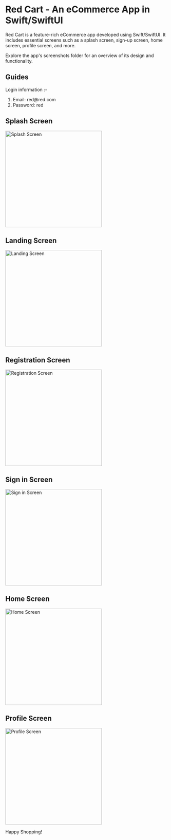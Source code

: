 <h1>Red Cart - An eCommerce App in Swift/SwiftUI</h1>
<p>Red Cart is a feature-rich eCommerce app developed using Swift/SwiftUI. It includes essential screens such as a splash screen, sign-up screen, home screen, profile screen, and more.</p>
<p>Explore the app's screenshots folder for an overview of its design and functionality.</p>
<h2>Guides</h2>
<p>Login information :-</p>
<ol>
  <li>Email: red@red.com</li>
  <li>Password: red</li>
</ol>
<h2>Splash Screen</h2>
<img src="https://github.com/user-attachments/assets/7c7a1838-ce44-44dd-a4dd-9eee039f8cab" alt="Splash Screen" width="300">
<h2>Landing Screen</h2>
<img src="https://github.com/user-attachments/assets/80f9ed62-fd72-4add-b74f-8111228e8031" alt="Landing Screen" width="300">
<h2>Registration Screen</h2>
<img src="https://github.com/user-attachments/assets/845466f6-ce2c-4489-850a-50cf5b0095cf" alt="Registration Screen" width="300">
<h2>Sign in Screen</h2>
<img src="https://github.com/user-attachments/assets/6848dd09-2989-485d-be4e-4dd96f947ba3" alt="Sign in Screen" width="300">
<h2>Home Screen</h2>
<img src="https://github.com/user-attachments/assets/e98c1812-71d6-4c5f-bb5a-ec4cdfbeb8ab" alt="Home Screen" width="300">
<h2>Profile Screen</h2>
<img src="https://github.com/user-attachments/assets/2f2ad8ee-d83c-4a13-ae2e-ce75ed5ae0a1" alt="Profile Screen" width="300">
<p>Happy Shopping!</p>


